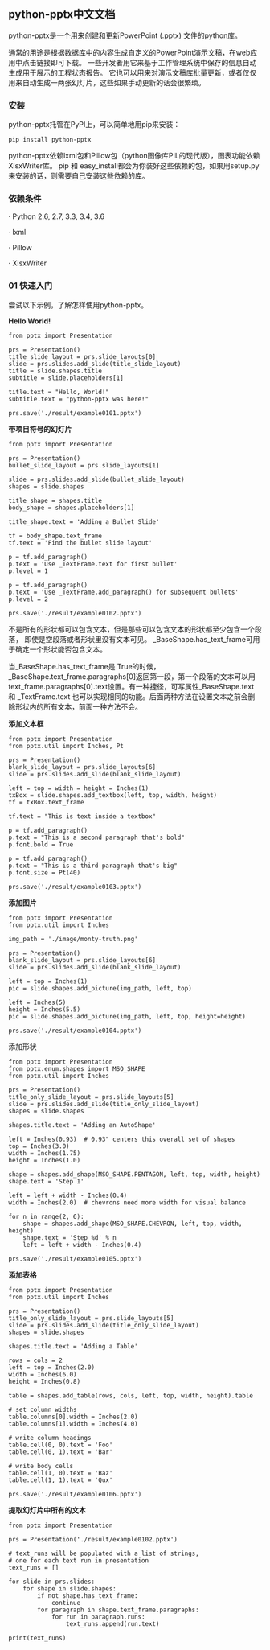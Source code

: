 ## python-pptx中文文档
python-pptx是一个用来创建和更新PowerPoint (.pptx) 文件的python库。

通常的用途是根据数据库中的内容生成自定义的PowerPoint演示文稿，在web应用中点击链接即可下载。
一些开发者用它来基于工作管理系统中保存的信息自动生成用于展示的工程状态报告。
它也可以用来对演示文稿库批量更新，或者仅仅用来自动生成一两张幻灯片，这些如果手动更新的话会很繁琐。

### 安装
python-pptx托管在PyPI上，可以简单地用pip来安装：

`pip install python-pptx
`

python-pptx依赖lxml包和Pillow包（python图像库PIL的现代版），图表功能依赖XlsxWriter库。
pip 和 easy_install都会为你装好这些依赖的包，如果用setup.py来安装的话，则需要自己安装这些依赖的库。

### 依赖条件
· Python 2.6, 2.7, 3.3, 3.4, 3.6

· lxml

· Pillow

· XlsxWriter

### 01 快速入门
尝试以下示例，了解怎样使用python-pptx。

**Hello World!**
```
from pptx import Presentation

prs = Presentation()
title_slide_layout = prs.slide_layouts[0]
slide = prs.slides.add_slide(title_slide_layout)
title = slide.shapes.title
subtitle = slide.placeholders[1]

title.text = "Hello, World!"
subtitle.text = "python-pptx was here!"

prs.save('./result/example0101.pptx')
```
**带项目符号的幻灯片**
```
from pptx import Presentation

prs = Presentation()
bullet_slide_layout = prs.slide_layouts[1]

slide = prs.slides.add_slide(bullet_slide_layout)
shapes = slide.shapes

title_shape = shapes.title
body_shape = shapes.placeholders[1]

title_shape.text = 'Adding a Bullet Slide'

tf = body_shape.text_frame
tf.text = 'Find the bullet slide layout'

p = tf.add_paragraph()
p.text = 'Use _TextFrame.text for first bullet'
p.level = 1

p = tf.add_paragraph()
p.text = 'Use _TextFrame.add_paragraph() for subsequent bullets'
p.level = 2

prs.save('./result/example0102.pptx')
```
不是所有的形状都可以包含文本，但是那些可以包含文本的形状都至少包含一个段落，
即使是空段落或者形状里没有文本可见。
 _BaseShape.has_text_frame可用于确定一个形状能否包含文本。
 
 当_BaseShape.has_text_frame是
 True的时候，_BaseShape.text_frame.paragraphs[0]返回第一段，第一个段落的文本可以用
 text_frame.paragraphs[0].text设置。有一种捷径，可写属性_BaseShape.text 和 _TextFrame.text
 也可以实现相同的功能。后面两种方法在设置文本之前会删除形状内的所有文本，前面一种方法不会。
 
 **添加文本框**
```
from pptx import Presentation
from pptx.util import Inches, Pt

prs = Presentation()
blank_slide_layout = prs.slide_layouts[6]
slide = prs.slides.add_slide(blank_slide_layout)

left = top = width = height = Inches(1)
txBox = slide.shapes.add_textbox(left, top, width, height)
tf = txBox.text_frame

tf.text = "This is text inside a textbox"

p = tf.add_paragraph()
p.text = "This is a second paragraph that's bold"
p.font.bold = True

p = tf.add_paragraph()
p.text = "This is a third paragraph that's big"
p.font.size = Pt(40)

prs.save('./result/example0103.pptx')
```
**添加图片**
```
from pptx import Presentation
from pptx.util import Inches

img_path = './image/monty-truth.png'

prs = Presentation()
blank_slide_layout = prs.slide_layouts[6]
slide = prs.slides.add_slide(blank_slide_layout)

left = top = Inches(1)
pic = slide.shapes.add_picture(img_path, left, top)

left = Inches(5)
height = Inches(5.5)
pic = slide.shapes.add_picture(img_path, left, top, height=height)

prs.save('./result/example0104.pptx')
```
添加形状
```
from pptx import Presentation
from pptx.enum.shapes import MSO_SHAPE
from pptx.util import Inches

prs = Presentation()
title_only_slide_layout = prs.slide_layouts[5]
slide = prs.slides.add_slide(title_only_slide_layout)
shapes = slide.shapes

shapes.title.text = 'Adding an AutoShape'

left = Inches(0.93)  # 0.93" centers this overall set of shapes
top = Inches(3.0)
width = Inches(1.75)
height = Inches(1.0)

shape = shapes.add_shape(MSO_SHAPE.PENTAGON, left, top, width, height)
shape.text = 'Step 1'

left = left + width - Inches(0.4)
width = Inches(2.0)  # chevrons need more width for visual balance

for n in range(2, 6):
    shape = shapes.add_shape(MSO_SHAPE.CHEVRON, left, top, width, height)
    shape.text = 'Step %d' % n
    left = left + width - Inches(0.4)

prs.save('./result/example0105.pptx')
```
**添加表格**
```
from pptx import Presentation
from pptx.util import Inches

prs = Presentation()
title_only_slide_layout = prs.slide_layouts[5]
slide = prs.slides.add_slide(title_only_slide_layout)
shapes = slide.shapes

shapes.title.text = 'Adding a Table'

rows = cols = 2
left = top = Inches(2.0)
width = Inches(6.0)
height = Inches(0.8)

table = shapes.add_table(rows, cols, left, top, width, height).table

# set column widths
table.columns[0].width = Inches(2.0)
table.columns[1].width = Inches(4.0)

# write column headings
table.cell(0, 0).text = 'Foo'
table.cell(0, 1).text = 'Bar'

# write body cells
table.cell(1, 0).text = 'Baz'
table.cell(1, 1).text = 'Qux'

prs.save('./result/example0106.pptx')
```
**提取幻灯片中所有的文本**
```
from pptx import Presentation

prs = Presentation('./result/example0102.pptx')

# text_runs will be populated with a list of strings,
# one for each text run in presentation
text_runs = []

for slide in prs.slides:
    for shape in slide.shapes:
        if not shape.has_text_frame:
            continue
        for paragraph in shape.text_frame.paragraphs:
            for run in paragraph.runs:
                text_runs.append(run.text)

print(text_runs)
```